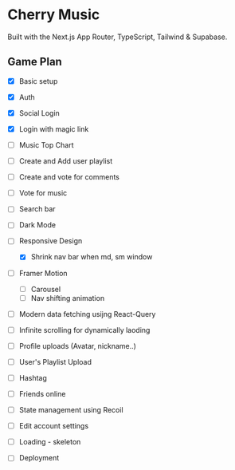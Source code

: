 # Cherry Music

Built with the Next.js App Router, TypeScript, Tailwind & Supabase.

## Game Plan
- [x] Basic setup
- [x] Auth
- [x] Social Login
- [x] Login with magic link
- [ ] Music Top Chart
- [ ] Create and Add user playlist
- [ ] Create and vote for comments
- [ ] Vote for music
- [ ] Search bar
- [ ] Dark Mode
- [ ] Responsive Design
    - [x] Shrink nav bar when md, sm window
- [ ] Framer Motion
    - [ ] Carousel
    - [ ] Nav shifting animation
- [ ] Modern data fetching usijng React-Query
- [ ] Infinite scrolling for dynamically laoding 
- [ ] Profile uploads (Avatar, nickname..)
- [ ] User's Playlist Upload
- [ ] Hashtag
- [ ] Friends online
- [ ] State management using Recoil
- [ ] Edit account settings
- [ ] Loading - skeleton
- [ ] Deployment



